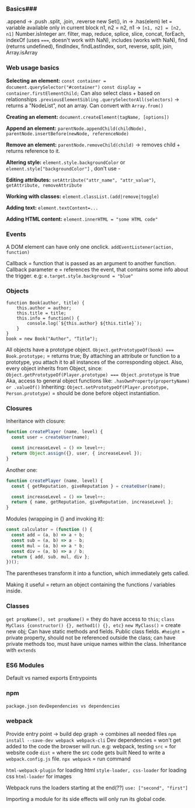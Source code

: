 ### Basics###

.append -> .push
.split, .join, .reverse
new Set(), in -> .has(elem)
let = variable available only in current block
n1, n2 = n2, n1 -> `[n1, n2] = [n2, n1]`
Number.isInteger
arr. filter, map, reduce, splice, slice, concat, forEach, indexOf (uses `===`, doesn't work with NaN), includes (works with NaN), find (returns undefined), findIndex, findLastIndex, sort, reverse, split, join, Array.isArray

### Web usage basics ###

**Selecting an element:**
`const container = document.querySelector("#container")`
`const display = container.firstElementChild;`
Can also select class + based on relationships `.previousElementSibling`
`.querySelectorAll(selectors)` -> returns a "NodeList", not an array. Can convert with `Array.from()`

**Creating an element:**
`document.createElement(tagName, [options])`

**Append an element:**
`parentNode.appendChild(childNode), parentNode.insertBefore(newNode, referenceNode)`

**Remove an element:**
`parentNode.removeChild(child)` -> removes child + returns reference to it.

**Altering style:**
`element.style.backgroundColor` or `element.style["backgroundColor"]` , don't use -

**Editing attributes:**
`setAttribute("attr_name", "attr_value")`, `getAttribute, removeAttribute`

**Working with classes:**
`element.classList.(add|remove|toggle)`

**Adding text:**
`element.textContent=...`

**Adding HTML content:**
`element.innerHTML = "some HTML code"`

### Events ###
A DOM element can have only one onclick.
`addEventListener(action, function)`

Callback = function that is passed as an argument to another function.
Callback parameter e = references the event, that contains some info about the trigger. e.g: `e.target.style.background = "blue"`

### Objects ###
```
function Book(author, title) {
	this.author = author;
	this.title = title;
	this.info = function() {
		console.log(`${this.author} ${this.title}`);
	}
}
book = new Book("Author", "Title");
```
All objects have a prototype object.
`Object.getPrototypeOf(book) === Book.prototype;` = returns true;
By attaching an attribute or function to a prototype, you attach it to all instances of the corresponding object.
Also, every object inherits from Object, since: `Object.getPrototypeOf(Player.prototype) === Object.prototype` is true
Aka, access to general object functions like: `.hasOwnProperty(propertyName) or .valueOf()`
Inheriting: `Object.setPrototypeOf(Player.prototype, Person.prototype)` = should be done before object instantiation.

### Closures ###
Inheritance with closure:
```javascript
function createPlayer (name, level) {
  const user = createUser(name);

  const increaseLevel = () => level++;
  return Object.assign({}, user, { increaseLevel });
}
```
Another one:
```javascript
function createPlayer (name, level) {
  const { getReputation, giveReputation } = createUser(name);

  const increaseLevel = () => level++;
  return { name, getReputation, giveReputation, increaseLevel };
}
```
Modules (wrapping in {} and invoking it):
```javascript
const calculator = (function () {
  const add = (a, b) => a + b;
  const sub = (a, b) => a - b;
  const mul = (a, b) => a * b;
  const div = (a, b) => a / b;
  return { add, sub, mul, div };
})();
```
The parentheses transform it into a function, which immediately gets called.

Making it useful  = return an object containing the functions / variables inside.

### Classes ###
`get propName(), set propName()` = they do have access to `this`;
`class MyClass {constructor() {}, method1() {}, etc}`
`new MyClass()` = create new obj;
Can have static methods and fields.
Public class fields.
`#height` = private property, should not be referenced outside the class; can have private methods too, must have unique names within the class.
Inheritance with `extends`

### ES6 Modules ###
Default vs named exports
Entrypoints

### npm ###
`package.json`
`devDependencies vs dependencies`

### webpack ###
Provide entry point -> build dep graph -> combines all needed files
`npm install --save-dev webpack webpack-cli`
Dev dependencies = won't get added to the code the browser will run. e.g: webpack, testing
`src` = for website code
`dist` = where the src code gets built
Need to write a `webpack.config.js` file.
`npx webpack` = run command

`html-webpack-plugin` for loading html
`style-loader, css-loader` for loading css
`html-loader` for images

Webpack runs the loaders starting at the end(??) `use: ["second", "first"]`

Importing a module for its side effects will only run its global code.
